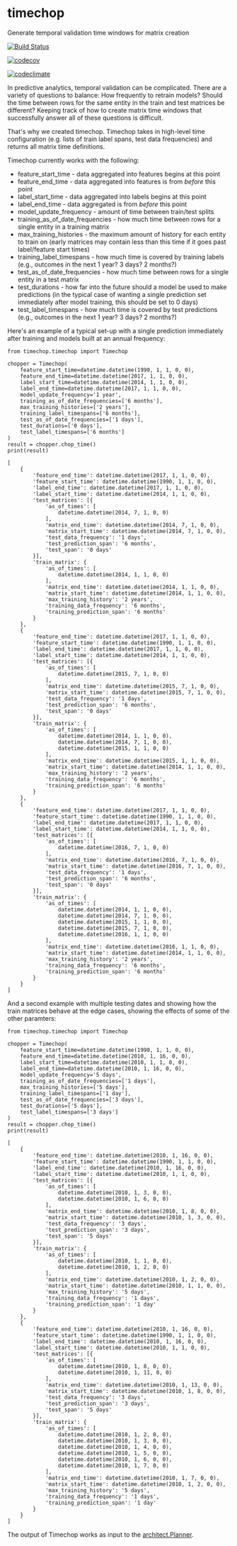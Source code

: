 # timechop
Generate temporal validation time windows for matrix creation


[![Build Status](https://travis-ci.org/dssg/timechop.svg?branch=master)](https://travis-ci.org/dssg/timechop)

[![codecov](https://codecov.io/gh/dssg/timechop/branch/master/graph/badge.svg)](https://codecov.io/gh/dssg/timechop)

[![codeclimate](https://codeclimate.com/github/dssg/timechop.png)](https://codeclimate.com/github/dssg/timechop)

In predictive analytics, temporal validation can be complicated. There are a variety of questions to balance: How frequently to retrain models? Should the time between rows for the same entity in the train and test matrices be different? Keeping track of how to create matrix time windows that successfully answer all of these questions is difficult. 

That's why we created timechop. Timechop takes in high-level time configuration (e.g. lists of train label spans, test data frequencies) and returns all matrix time definitions. 


Timechop currently works with the following:

- feature_start_time - data aggregated into features begins at this point
- feature_end_time - data aggregated into features is from *before* this point
- label_start_time - data aggregated into labels begins at this point
- label_end_time - data aggregated is from *before* this point
- model_update_frequency - amount of time between train/test splits
- training_as_of_date_frequencies - how much time between rows for a single entity in a training matrix
- max_training_histories - the maximum amount of history for each entity to train on (early matrices may contain less than this time if it goes past label/feature start times)
- training_label_timespans - how much time is covered by training labels (e.g., outcomes in the next 1 year? 3 days? 2 months?)
- test_as_of_date_frequencies - how much time between rows for a single entity in a test matrix
- test_durations - how far into the future should a model be used to make predictions (in the typical case of wanting a single prediction set immediately after model training, this should be set to 0 days)
- test_label_timespans - how much time is covered by test predictions (e.g., outcomes in the next 1 year? 3 days? 2 months?)

Here's an example of a typical set-up with a single prediction immediately after training and models built at an annual frequency:
```
from timechop.timechop import Timechop

chopper = Timechop(
    feature_start_time=datetime.datetime(1990, 1, 1, 0, 0), 
    feature_end_time=datetime.datetime(2017, 1, 1, 0, 0),
    label_start_time=datetime.datetime(2014, 1, 1, 0, 0),
    label_end_time=datetime.datetime(2017, 1, 1, 0, 0),
    model_update_frequency='1 year',
    training_as_of_date_frequencies=['6 months'],
    max_training_histories=['2 years'],
    training_label_timespans=['6 months'],
    test_as_of_date_frequencies=['1 days'],
    test_durations=['0 days'],
    test_label_timespans=['6 months']
)
result = chopper.chop_time()
print(result)
```
```
[
    {
        'feature_end_time': datetime.datetime(2017, 1, 1, 0, 0),
        'feature_start_time': datetime.datetime(1990, 1, 1, 0, 0),
        'label_end_time': datetime.datetime(2017, 1, 1, 0, 0),
        'label_start_time': datetime.datetime(2014, 1, 1, 0, 0),
        'test_matrices': [{
            'as_of_times': [
                datetime.datetime(2014, 7, 1, 0, 0)
            ],
            'matrix_end_time': datetime.datetime(2014, 7, 1, 0, 0),
            'matrix_start_time': datetime.datetime(2014, 7, 1, 0, 0),
            'test_data_frequency': '1 days',
            'test_prediction_span': '6 months',
            'test_span': '0 days'
        }],
        'train_matrix': {
            'as_of_times': [
                datetime.datetime(2014, 1, 1, 0, 0)
            ],
            'matrix_end_time': datetime.datetime(2014, 1, 1, 0, 0),
            'matrix_start_time': datetime.datetime(2014, 1, 1, 0, 0),
            'max_training_history': '2 years',
            'training_data_frequency': '6 months',
            'training_prediction_span': '6 months'
        }
    },
    {
        'feature_end_time': datetime.datetime(2017, 1, 1, 0, 0),
        'feature_start_time': datetime.datetime(1990, 1, 1, 0, 0),
        'label_end_time': datetime.datetime(2017, 1, 1, 0, 0),
        'label_start_time': datetime.datetime(2014, 1, 1, 0, 0),
        'test_matrices': [{
            'as_of_times': [
                datetime.datetime(2015, 7, 1, 0, 0)
            ],
            'matrix_end_time': datetime.datetime(2015, 7, 1, 0, 0),
            'matrix_start_time': datetime.datetime(2015, 7, 1, 0, 0),
            'test_data_frequency': '1 days',
            'test_prediction_span': '6 months',
            'test_span': '0 days'
        }],
        'train_matrix': {
            'as_of_times': [
                datetime.datetime(2014, 1, 1, 0, 0),
                datetime.datetime(2014, 7, 1, 0, 0),
                datetime.datetime(2015, 1, 1, 0, 0)
            ],
            'matrix_end_time': datetime.datetime(2015, 1, 1, 0, 0),
            'matrix_start_time': datetime.datetime(2014, 1, 1, 0, 0),
            'max_training_history': '2 years',
            'training_data_frequency': '6 months',
            'training_prediction_span': '6 months'
        }
    },
    {
        'feature_end_time': datetime.datetime(2017, 1, 1, 0, 0),
        'feature_start_time': datetime.datetime(1990, 1, 1, 0, 0),
        'label_end_time': datetime.datetime(2017, 1, 1, 0, 0),
        'label_start_time': datetime.datetime(2014, 1, 1, 0, 0),
        'test_matrices': [{
            'as_of_times': [
                datetime.datetime(2016, 7, 1, 0, 0)
            ],
            'matrix_end_time': datetime.datetime(2016, 7, 1, 0, 0),
            'matrix_start_time': datetime.datetime(2016, 7, 1, 0, 0),
            'test_data_frequency': '1 days',
            'test_prediction_span': '6 months',
            'test_span': '0 days'
        }],
        'train_matrix': {
            'as_of_times': [
                datetime.datetime(2014, 1, 1, 0, 0),
                datetime.datetime(2014, 7, 1, 0, 0),
                datetime.datetime(2015, 1, 1, 0, 0),
                datetime.datetime(2015, 7, 1, 0, 0),
                datetime.datetime(2016, 1, 1, 0, 0)
            ],
            'matrix_end_time': datetime.datetime(2016, 1, 1, 0, 0),
            'matrix_start_time': datetime.datetime(2014, 1, 1, 0, 0),
            'max_training_history': '2 years',
            'training_data_frequency': '6 months',
            'training_prediction_span': '6 months'
        }
    }
]
```


And a second example with multiple testing dates and showing how the train matrices behave at the edge cases, showing the effects of some of the other paramters:

```
from timechop.timechop import Timechop

chopper = Timechop(
	feature_start_time=datetime.datetime(1990, 1, 1, 0, 0), 
    feature_end_time=datetime.datetime(2010, 1, 16, 0, 0),
    label_start_time=datetime.datetime(2010, 1, 1, 0, 0),
    label_end_time=datetime.datetime(2010, 1, 16, 0, 0),
    model_update_frequency='5 days',
    training_as_of_date_frequencies=['1 days'],
    max_training_histories=['5 days'],
    training_label_timespans=['1 day'],
    test_as_of_date_frequencies=['3 days'],
    test_durations=['5 days'],
    test_label_timespans=['3 days']
)
result = chopper.chop_time()
print(result)
```

```
[
    {
        'feature_end_time': datetime.datetime(2010, 1, 16, 0, 0),
        'feature_start_time': datetime.datetime(1990, 1, 1, 0, 0),
        'label_end_time': datetime.datetime(2010, 1, 16, 0, 0),
        'label_start_time': datetime.datetime(2010, 1, 1, 0, 0),
        'test_matrices': [{
            'as_of_times': [
                datetime.datetime(2010, 1, 3, 0, 0),
                datetime.datetime(2010, 1, 6, 0, 0)
            ],
            'matrix_end_time': datetime.datetime(2010, 1, 8, 0, 0),
            'matrix_start_time': datetime.datetime(2010, 1, 3, 0, 0),
            'test_data_frequency': '3 days',
            'test_prediction_span': '3 days',
            'test_span': '5 days'
        }],
        'train_matrix': {
            'as_of_times': [
                datetime.datetime(2010, 1, 1, 0, 0),
                datetime.datetime(2010, 1, 2, 0, 0)
            ],
            'matrix_end_time': datetime.datetime(2010, 1, 2, 0, 0),
            'matrix_start_time': datetime.datetime(2010, 1, 1, 0, 0),
            'max_training_history': '5 days',
            'training_data_frequency': '1 days',
            'training_prediction_span': '1 day'
        }
    },
    {
        'feature_end_time': datetime.datetime(2010, 1, 16, 0, 0),
        'feature_start_time': datetime.datetime(1990, 1, 1, 0, 0),
        'label_end_time': datetime.datetime(2010, 1, 16, 0, 0),
        'label_start_time': datetime.datetime(2010, 1, 1, 0, 0),
        'test_matrices': [{
            'as_of_times': [
                datetime.datetime(2010, 1, 8, 0, 0),
                datetime.datetime(2010, 1, 11, 0, 0)
            ],
            'matrix_end_time': datetime.datetime(2010, 1, 13, 0, 0),
            'matrix_start_time': datetime.datetime(2010, 1, 8, 0, 0),
            'test_data_frequency': '3 days',
            'test_prediction_span': '3 days',
            'test_span': '5 days'
        }],
        'train_matrix': {
            'as_of_times': [
                datetime.datetime(2010, 1, 2, 0, 0),
                datetime.datetime(2010, 1, 3, 0, 0),
                datetime.datetime(2010, 1, 4, 0, 0),
                datetime.datetime(2010, 1, 5, 0, 0),
                datetime.datetime(2010, 1, 6, 0, 0),
                datetime.datetime(2010, 1, 7, 0, 0)
            ],
            'matrix_end_time': datetime.datetime(2010, 1, 7, 0, 0),
            'matrix_start_time': datetime.datetime(2010, 1, 2, 0, 0),
            'max_training_history': '5 days',
            'training_data_frequency': '1 days',
            'training_prediction_span': '1 day'
        }
    }
]
```

The output of Timechop works as input to the [architect.Planner](https://github.com/dssg/architect/blob/master/architect/planner.py).

